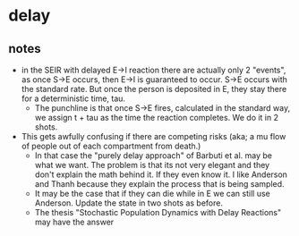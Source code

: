 # delay

## notes
  * in the SEIR with delayed E->I reaction there are actually only 2 "events", as once S->E occurs, then E->I is guaranteed to occur. S->E occurs with the standard rate. But once the person is deposited in E, they stay there for a deterministic time, tau.
    * The punchline is that once S->E fires, calculated in the standard way, we assign t + tau as the time the reaction completes. We do it in 2 shots.
  * This gets awfully confusing if there are competing risks (aka; a mu flow of people out of each compartment from death.)
    * In that case the "purely delay approach" of Barbuti et al. may be what we want. The problem is that its not very elegant and they don't explain the math behind it. If they even know it. I like Anderson and Thanh because they explain the process that is being sampled.
    * It may be the case that if they can die while in E we can still use Anderson. Update the state in two shots as before.
    * The thesis "Stochastic Population Dynamics with Delay Reactions" may have the answer
